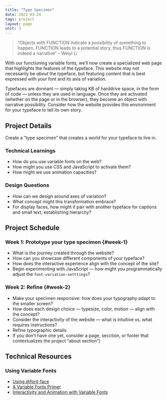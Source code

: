 ```yaml
---
title: "Type Specimen"
date: 2022-03-24
tags: project
layout: page
unit: 3
---
```


> “Objects with FUNCTION indicate a possibility of something to happen. FUNCTION leads to a potential story, thus FUNCTION is indeed a narrative” – Weiyi Li

With our functioning variable fonts, we’ll now create a specialized web page that highlights the features of the typeface. This website may not necessarily be *about* the typeface, but featuring content that is best expressed with your font and its axis of variation. 

Typefaces are dormant — simply taking KB of harddrive space, in the form of code — unless they are used in language. Once they are activated (whether on the page or in the browser), they become an object with narrative possibility. Consider how the website provides this environment for your typeface to tell its own story.

## Project Details
Create a “type specimen” that creates a world for your typeface to live in.

### Technical Learnings
- How do you use variable fonts on the web?
- How might you use CSS and JavaScript to activate them?
- How might we use animation capacities?

### Design Questions
- How can we design around axes of variation?
- What concept might this transformation embrace?
- For display faces, how might it pair with another typeface for captions and small text, establishing hierarchy?

## Project Schedule

### Week 1: Prototype your type specimen {#week-1}
- What is the journey created through the website?
- How can you showcase different components of your typeface?
- How does the interactive experience align with the concept of the site?
- Begin experimenting with JavaScript — how might you programmatically adjust the `font-variation-setttings`?

### Week 2: Refine {#week-2}
- Make your specimen responsive: how does your typography adapt to the smaller screen?
- How does each design choice — typesize, color, motion — align with the concept?
- Consider the interactivity of the website — what is intuitive vs. what requires instructions?
- Refine typographic details
- If you don’t have one yet, consider a page, secction, or footer that contextualizes the project “about section”)

## Technical Resources

### Using Variable Fonts
- [Using @font-face](https://css-tricks.com/snippets/css/using-font-face-in-css/)
- [A Variable Fonts Primer](https://variablefonts.io/)
- [Interactivity and Animation with Variable Fonts](https://24ways.org/2019/interactivity-and-animation-with-variable-fonts/)
